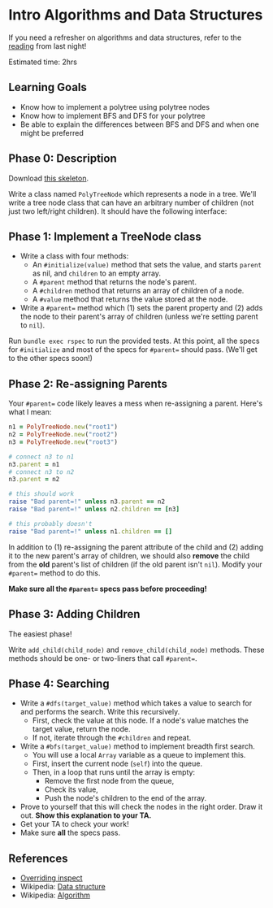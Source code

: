 # Intro Algorithms and Data Structures

If you need a refresher on algorithms and data structures, refer to the
[reading][intro-algos] from last night!

Estimated time: 2hrs

[intro-algos]: ../../readings/intro-algorithms-and-data-structures.md

## Learning Goals

* Know how to implement a polytree using polytree nodes
* Know how to implement BFS and DFS for your polytree
* Be able to explain the differences between BFS and DFS and when one might be
preferred

## Phase 0: Description

Download [this skeleton][tree-node-rspec].

Write a class named `PolyTreeNode` which represents a node in a
tree. We'll write a tree node class that can have an arbitrary number
of children (not just two left/right children). It should have the
following interface:

## Phase 1: Implement a TreeNode class

* Write a class with four methods:
    * An `#initialize(value)` method that sets the value, and starts
      `parent` as nil, and `children` to an empty array.
    * A `#parent` method that returns the node's parent.
    * A `#children` method that returns an array of children of a
      node.
    * A `#value` method that returns the value stored at the node.
* Write a `#parent=` method which (1) sets the parent property and (2)
  adds the node to their parent's array of children (unless we're
  setting parent to `nil`).

Run `bundle exec rspec` to run the provided tests. At this point, all
the specs for `#initialize` and most of the specs for `#parent=` should pass.
(We'll get to the other specs soon!)

## Phase 2: Re-assigning Parents

Your `#parent=` code likely leaves a mess when re-assigning a
parent. Here's what I mean:

```ruby
n1 = PolyTreeNode.new("root1")
n2 = PolyTreeNode.new("root2")
n3 = PolyTreeNode.new("root3")

# connect n3 to n1
n3.parent = n1
# connect n3 to n2
n3.parent = n2

# this should work
raise "Bad parent=!" unless n3.parent == n2
raise "Bad parent=!" unless n2.children == [n3]

# this probably doesn't
raise "Bad parent=!" unless n1.children == []
```

In addition to (1) re-assigning the parent attribute of the child and
(2) adding it to the new parent's array of children, we should also
**remove** the child from the **old** parent's list of children (if
the old parent isn't `nil`). Modify your `#parent=` method to do this.

**Make sure all the `#parent=` specs pass before proceeding!**

## Phase 3: Adding Children

The easiest phase!

Write `add_child(child_node)` and `remove_child(child_node)` methods. These methods should be one- or two-liners that call `#parent=`.

## Phase 4: Searching

* Write a `#dfs(target_value)` method which takes a value to search for and
  performs the search. Write this recursively.
    * First, check the value at this node. If a node's value matches
      the target value, return the node.
    * If not, iterate through the `#children` and repeat.
* Write a `#bfs(target_value)` method to implement breadth first search.
    * You will use a local `Array` variable as a queue to implement
      this.
    * First, insert the current node (`self`) into the queue.
    * Then, in a loop that runs until the array is empty:
        * Remove the first node from the queue,
        * Check its value,
        * Push the node's children to the end of the array.
* Prove to yourself that this will check the nodes in the right
  order. Draw it out. **Show this explanation to your TA.**
* Get your TA to check your work!
* Make sure **all** the specs pass.

## References

* [Overriding inspect][overriding-inspect]
* Wikipedia: [Data structure][wiki-data-structure]
* Wikipedia: [Algorithm][wiki-algorithm]

[wiki-data-structure]: http://en.wikipedia.org/wiki/Data_structure
[wiki-algorithm]: http://en.wikipedia.org/wiki/Algorithm
[tree-node-rspec]: ./skeleton.zip?raw=true
[overriding-inspect]: ../../readings/overriding_inspect.md
